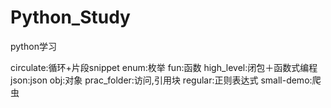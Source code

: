 # Python_Study
python学习

circulate:循环+片段snippet
enum:枚举
fun:函数
high_level:闭包＋函数式编程
json:json
obj:对象
prac_folder:访问,引用块
regular:正则表达式
small-demo:爬虫

